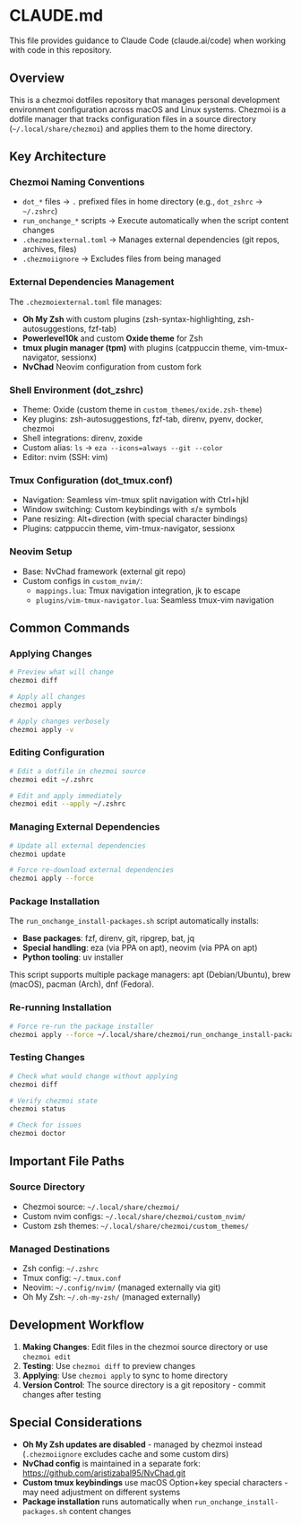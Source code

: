 # CLAUDE.md

This file provides guidance to Claude Code (claude.ai/code) when working with code in this repository.

## Overview

This is a chezmoi dotfiles repository that manages personal development environment configuration across macOS and Linux systems. Chezmoi is a dotfile manager that tracks configuration files in a source directory (`~/.local/share/chezmoi`) and applies them to the home directory.

## Key Architecture

### Chezmoi Naming Conventions
- `dot_*` files → `.` prefixed files in home directory (e.g., `dot_zshrc` → `~/.zshrc`)
- `run_onchange_*` scripts → Execute automatically when the script content changes
- `.chezmoiexternal.toml` → Manages external dependencies (git repos, archives, files)
- `.chezmoiignore` → Excludes files from being managed

### External Dependencies Management
The `.chezmoiexternal.toml` file manages:
- **Oh My Zsh** with custom plugins (zsh-syntax-highlighting, zsh-autosuggestions, fzf-tab)
- **Powerlevel10k** and custom **Oxide theme** for Zsh
- **tmux plugin manager (tpm)** with plugins (catppuccin theme, vim-tmux-navigator, sessionx)
- **NvChad** Neovim configuration from custom fork

### Shell Environment (dot_zshrc)
- Theme: Oxide (custom theme in `custom_themes/oxide.zsh-theme`)
- Key plugins: zsh-autosuggestions, fzf-tab, direnv, pyenv, docker, chezmoi
- Shell integrations: direnv, zoxide
- Custom alias: `ls` → `eza --icons=always --git --color`
- Editor: nvim (SSH: vim)

### Tmux Configuration (dot_tmux.conf)
- Navigation: Seamless vim-tmux split navigation with Ctrl+hjkl
- Window switching: Custom keybindings with ≤/≥ symbols
- Pane resizing: Alt+direction (with special character bindings)
- Plugins: catppuccin theme, vim-tmux-navigator, sessionx

### Neovim Setup
- Base: NvChad framework (external git repo)
- Custom configs in `custom_nvim/`:
  - `mappings.lua`: Tmux navigation integration, jk to escape
  - `plugins/vim-tmux-navigator.lua`: Seamless tmux-vim navigation

## Common Commands

### Applying Changes
```bash
# Preview what will change
chezmoi diff

# Apply all changes
chezmoi apply

# Apply changes verbosely
chezmoi apply -v
```

### Editing Configuration
```bash
# Edit a dotfile in chezmoi source
chezmoi edit ~/.zshrc

# Edit and apply immediately
chezmoi edit --apply ~/.zshrc
```

### Managing External Dependencies
```bash
# Update all external dependencies
chezmoi update

# Force re-download external dependencies
chezmoi apply --force
```

### Package Installation
The `run_onchange_install-packages.sh` script automatically installs:
- **Base packages**: fzf, direnv, git, ripgrep, bat, jq
- **Special handling**: eza (via PPA on apt), neovim (via PPA on apt)
- **Python tooling**: uv installer

This script supports multiple package managers: apt (Debian/Ubuntu), brew (macOS), pacman (Arch), dnf (Fedora).

### Re-running Installation
```bash
# Force re-run the package installer
chezmoi apply --force ~/.local/share/chezmoi/run_onchange_install-packages.sh
```

### Testing Changes
```bash
# Check what would change without applying
chezmoi diff

# Verify chezmoi state
chezmoi status

# Check for issues
chezmoi doctor
```

## Important File Paths

### Source Directory
- Chezmoi source: `~/.local/share/chezmoi/`
- Custom nvim configs: `~/.local/share/chezmoi/custom_nvim/`
- Custom zsh themes: `~/.local/share/chezmoi/custom_themes/`

### Managed Destinations
- Zsh config: `~/.zshrc`
- Tmux config: `~/.tmux.conf`
- Neovim: `~/.config/nvim/` (managed externally via git)
- Oh My Zsh: `~/.oh-my-zsh/` (managed externally)

## Development Workflow

1. **Making Changes**: Edit files in the chezmoi source directory or use `chezmoi edit`
2. **Testing**: Use `chezmoi diff` to preview changes
3. **Applying**: Use `chezmoi apply` to sync to home directory
4. **Version Control**: The source directory is a git repository - commit changes after testing

## Special Considerations

- **Oh My Zsh updates are disabled** - managed by chezmoi instead (`.chezmoiignore` excludes cache and some custom dirs)
- **NvChad config** is maintained in a separate fork: https://github.com/aristizabal95/NvChad.git
- **Custom tmux keybindings** use macOS Option+key special characters - may need adjustment on different systems
- **Package installation** runs automatically when `run_onchange_install-packages.sh` content changes
